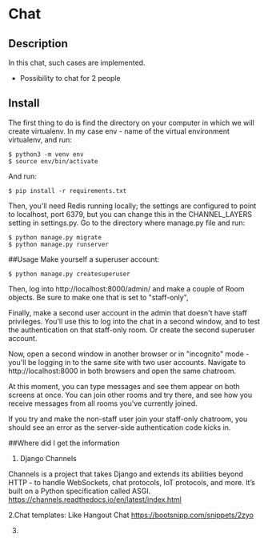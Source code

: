 # Chat
## Description
In this chat, such cases are implemented.

* Possibility to chat for 2 people
## Install
The first thing to do is find the directory on your computer in which we will create virtualenv.
In my case env - name of the virtual environment virtualenv, and run:
```
$ python3 -m venv env
$ source env/bin/activate
```
And run:
```
$ pip install -r requirements.txt
```
Then, you'll need Redis running locally; the settings are configured to point to localhost, port 6379, but you can 
change this in the CHANNEL_LAYERS setting in settings.py. Go to the directory where
manage.py file and run:
```
$ python manage.py migrate
$ python manage.py runserver
```
##Usage
Make yourself a superuser account:
```
$ python manage.py createsuperuser
```
Then, log into http://localhost:8000/admin/ and make a couple of Room objects. Be sure to make one that is set to 
"staff-only",

Finally, make a second user account in the admin that doesn't have staff privileges. You'll use this to log into the 
chat in a second window, and to test the authentication on that staff-only room.
Or create the second superuser account.

Now, open a second window in another browser or in "incognito" mode - you'll be logging in to the same site with two 
user accounts. Navigate to http://localhost:8000 in both browsers and open the same chatroom.

At this moment, you can type messages and see them appear on both screens at once. You can join other rooms and try there, and see 
how you receive messages from all rooms you've currently joined.

If you try and make the non-staff user join your staff-only chatroom, you should see an error as the server-side 
authentication code kicks in.

##Where did I get the information
1. Django Channels

Channels is a project that takes Django and extends its abilities beyond HTTP - to handle WebSockets, chat protocols, 
IoT protocols, and more. It’s built on a Python specification called ASGI.
https://channels.readthedocs.io/en/latest/index.html

2.Chat templates: Like Hangout Chat
https://bootsnipp.com/snippets/2zyo

3.
